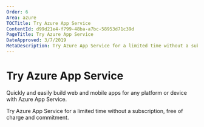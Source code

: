 ```yaml
---
Order: 6
Area: azure
TOCTitle: Try Azure App Service
ContentId: d99d21e4-f799-48ba-a7bc-58953d71c39d
PageTitle: Try Azure App Service
DateApproved: 3/7/2019
MetaDescription: Try Azure App Service for a limited time without a subscription, free of charge and commitment.
---
```

# Try Azure App Service

Quickly and easily build web and mobile apps for any platform or device with Azure App Service.

Try Azure App Service for a limited time without a subscription, free of charge and commitment.